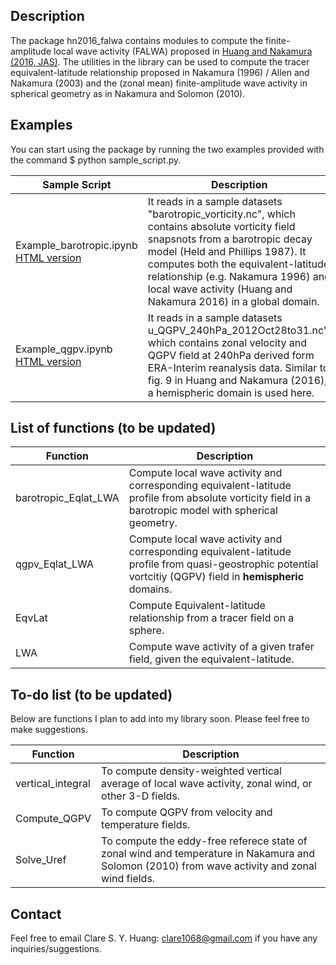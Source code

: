 ## Description

The package hn2016_falwa contains modules to compute the finite-amplitude local wave activity (FALWA) proposed in [Huang and Nakamura (2016, JAS)](http://dx.doi.org/10.1175/JAS-D-15-0194.1). 
The utilities in the library can be used to compute the tracer equivalent-latitude relationship proposed in Nakamura (1996) / Allen and Nakamura (2003) and the (zonal mean) finite-amplitude wave activity in spherical geometry as in Nakamura and Solomon (2010).

## Examples

You can start using the package by running the two examples provided with the command $ python sample_script.py.

Sample Script | Description
------------ | -------------
Example_barotropic.ipynb <br> [HTML version](http://htmlpreview.github.com/?https://github.com/csyhuang/hn2016_falwa/blob/master/Example_barotropic.html) | It reads in a sample datasets "barotropic_vorticity.nc", which contains absolute vorticity field snapsnots from a barotropic decay model (Held and Phillips 1987). It computes both the equivalent-latitude relationship (e.g. Nakamura 1996) and local wave activity (Huang and Nakamura 2016) in a global domain.
Example_qgpv.ipynb <br> [HTML version](http://htmlpreview.github.com/?https://github.com/csyhuang/hn2016_falwa/blob/master/Example_qgpv.html) | It reads in a sample datasets u_QGPV_240hPa_2012Oct28to31.nc", which contains zonal velocity and QGPV field at 240hPa derived form ERA-Interim reanalysis data. Similar to fig. 9 in Huang and Nakamura (2016), a hemispheric domain is used here.

## List of functions (to be updated)

Function | Description
---------| -------------
barotropic_Eqlat_LWA | Compute local wave activity and corresponding equivalent-latitude profile from absolute vorticity field in a barotropic model with spherical geometry.
qgpv_Eqlat_LWA | Compute local wave activity and corresponding equivalent-latitude profile from quasi-geostrophic potential vortcitiy (QGPV) field in **hemispheric** domains.
EqvLat| Compute Equivalent-latitude relationship from a tracer field on a sphere.
LWA| Compute wave activity of a given trafer field, given the equivalent-latitude.

## To-do list (to be updated)

Below are functions I plan to add into my library soon. Please feel free to make suggestions.

Function | Description
---------| -------------
vertical_integral | To compute density-weighted vertical average of local wave activity, zonal wind, or other 3-D fields.
Compute_QGPV | To compute QGPV from velocity and temperature fields.
Solve_Uref| To compute the eddy-free referece state of zonal wind and temperature in Nakamura and Solomon (2010) from wave activity and zonal wind fields.

## Contact

Feel free to email Clare S. Y. Huang: clare1068@gmail.com if you have any inquiries/suggestions.
